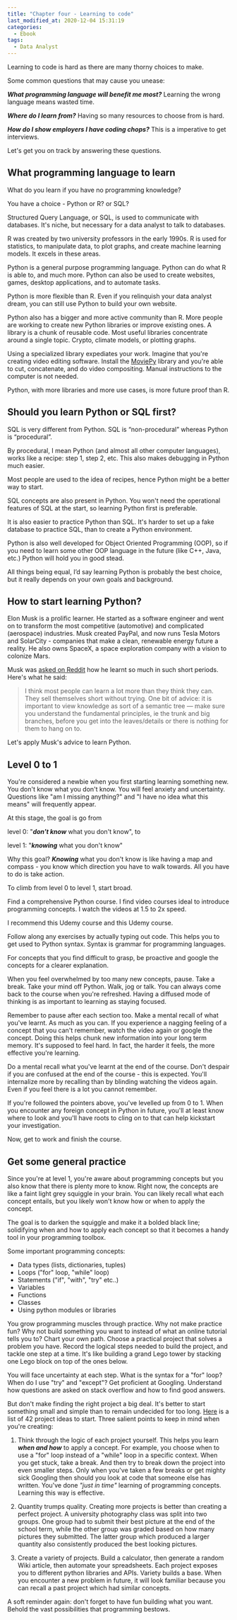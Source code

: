 ```yaml
---
title: "Chapter four - Learning to code"
last_modified_at: 2020-12-04 15:31:19
categories:
  - Ebook
tags:
  - Data Analyst
---
```



Learning to code is hard as there are many thorny choices to make. 

Some common questions that may cause you unease:

***What programming language will benefit me most?*** Learning the wrong language means wasted time. 

***Where do I learn from?*** Having so many resources to choose from is hard.

***How do I show employers I have coding chops?*** This is a imperative to get interviews.

Let's get you on track by answering these questions.  

## What programming language to learn

What do you learn if you have no programming knowledge?

You have a choice - Python or R? or SQL?  

Structured Query Language, or SQL, is used to communicate with databases. It's niche, but necessary for a data analyst to talk to databases.

R was created by two university professors in the early 1990s. R is used for statistics, to manipulate data, to plot graphs, and create machine learning models. It excels in these areas. 

Python is a general purpose programming language. Python can do what R is able to, and much more. Python can also be used to create websites, games, desktop applications, and to automate tasks. 

Python is more flexible than R. Even if you relinquish your data analyst dream, you can still use Python to build your own website. 

Python also has a bigger and more active community than R. More people are working to create new Python libraries or improve existing ones. A library is a chunk of reusable code. Most useful libraries concentrate around a single topic. Crypto, climate models, or plotting graphs. 

Using a specialized library expediates your work. Imagine that you're creating video editing software. Install the [MoviePy](https://pypi.org/project/moviepy/) library and you're able to cut, concatenate, and do video compositing. Manual instructions to the computer is not needed.

Python, with more libraries and more use cases, is more future proof than R.

## Should you learn Python or SQL first?

SQL is very different from Python. SQL is “non-procedural” whereas Python is “procedural”.

By procedural, I mean Python (and almost all other computer languages), works like a recipe: step 1, step 2, etc. This also makes debugging in Python much easier.

Most people are used to the idea of recipes, hence Python might be a better way to start.

SQL concepts are also present in Python. You won't need the operational features of SQL at the start, so learning Python first is preferable.

It is also easier to practice Python than SQL. It's harder to set up a fake database to practice SQL, than to create a Python environment. 

Python is also well developed for Object Oriented Programming (OOP), so if you need to learn some other OOP language in the future (like C++, Java, etc.) Python will hold you in good stead.

All things being equal, I’d say learning Python is probably the best choice, but it really depends on your own goals and background.

## How to start learning Python?

Elon Musk is a prolific learner. He started as a software engineer and went on to transform the most competitive (automotive) and complicated (aerospace) industries. Musk created PayPal, and now runs Tesla Motors and SolarCity - companies that make a clean, renewable energy future a reality. He also owns SpaceX, a space exploration company with a vision to colonize Mars. 

Musk was [asked on Reddit](https://www.reddit.com/r/IAmA/comments/2rgsan/i_am_elon_musk_ceocto_of_a_rocket_company_ama/) how he learnt so much in such short periods. Here's what he said:

> I think most people can learn a lot more than they think they can. They sell themselves short without trying.
One bit of advice: it is important to view knowledge as sort of a semantic tree — make sure you understand the fundamental principles, ie the trunk and big branches, before you get into the leaves/details or there is nothing for them to hang on to.

Let's apply Musk's advice to learn Python.

## Level 0 to 1

You're considered a newbie when you first starting learning something new. You don't know what you don't know. You will feel anxiety and uncertainty. Questions like "am I missing anything?" and "I have no idea what this means" will frequently appear.  

At this stage, the goal is go from 

level 0: "***don't know*** what you don't know", to 

level 1: "***knowing*** what you don't know" 

Why this goal? ***Knowing*** what you don't know is like having a map and compass - you know which direction you have to walk towards. All you have to do is take action.

To climb from level 0 to level 1, start broad.

Find a comprehensive Python course. I find video courses ideal to introduce programming concepts. I watch the videos at 1.5 to 2x speed.

I recommend this Udemy course and this Udemy course. 

Follow along any exercises by actually typing out code. This helps you to get used to Python syntax. Syntax is grammar for programming languages. 

For concepts that you find difficult to grasp, be proactive and google the concepts for a clearer explanation.

When you feel overwhelmed by too many new concepts, pause. Take a break. Take your mind off Python. Walk, jog or talk. You can always come back to the course when you're refreshed. Having a diffused mode of thinking is as important to learning as staying focused.

Remember to pause after each section too. Make a mental recall of what you've learnt. As much as you can. If you experience a nagging feeling of a concept that you can't remember, watch the video again or google the concept. Doing this helps chunk new information into your long term memory. It's supposed to feel hard. In fact, the harder it feels, the more effective you're learning. 

Do a mental recall what you've learnt at the end of the course. Don't despair if you are confused at the end of the course - this is expected. You'll internalize more by recalling than by blinding watching the videos again. Even if you feel there is a lot you cannot remember.

If you're followed the pointers above, you've levelled up from 0 to 1. When you encounter any foreign concept in Python in future, you'll at least know where to look and you'll have roots to cling on to that can help kickstart your investigation. 

Now, get to work and finish the course.

## Get some general practice

Since you're at level 1, you're aware about programming concepts but you also know that there is plenty more to know. Right now, the concepts are like a faint light grey squiggle in your brain. You can likely recall what each concept entails, but you likely won't know how or when to apply the concept. 

The goal is to darken the squiggle and make it a bolded black line; solidifying when and how to apply each concept so that it becomes a handy tool in your programming toolbox. 

Some important programming concepts: 

- Data types (lists, dictionaries, tuples)
- Loops ("for" loop, "while" loop)
- Statements ("if", "with", "try" etc..)
- Variables
- Functions
- Classes
- Using python modules or libraries

You grow programming muscles through practice. Why not make practice fun? Why not build something you want to instead of what an online tutorial tells you to? Chart your own path. Choose a practical project that solves a problem you have. Record the logical steps needed to build the project, and tackle one step at a time. It's like building a grand Lego tower by stacking one Lego block on top of the ones below.

You will face uncertainty at each step. What is the syntax for a "for" loop? When do I use "try" and "except"? Get proficient at Googling. Understand how questions are asked on stack overflow and how to find good answers.

But don't make finding the right project a big deal. It's better to start something small and simple than to remain undecided for too long. [Here](https://www.upgrad.com/blog/python-projects-ideas-topics-beginners/) is a list of 42 project ideas to start. Three salient points to keep in mind when you're creating:

1) Think through the logic of each project yourself. This helps you learn ***when and how*** to apply a concept. For example, you choose when to use a "for" loop instead of a "while" loop in a specific context. When you get stuck, take a break. And then try to break down the project into even smaller steps. Only when you've taken a few breaks or get mighty sick Googling then should you look at code that someone else has written. You've done *"just in time"* learning of programming concepts. Learning this way is effective. 

2)  Quantity trumps quality. Creating more projects is better than creating a perfect project. A university photography class was split into two groups. One group had to submit their best picture at the end of the school term, while the other group was graded based on how many pictures they submitted. The latter group which produced a larger quantity also consistently produced the best looking pictures. 

3) Create a variety of projects. Build a calculator, then generate a random Wiki article, then automate your spreadsheets. Each project exposes you to different python libraries and APIs. Variety builds a base. When you encounter a new problem in future, it will look familiar because you can recall a past project which had similar concepts. 

A soft reminder again: don't forget to have fun building what you want. Behold the vast possibilities that programming bestows.